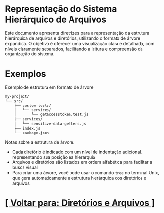 # Representação do Sistema Hierárquico de Arquivos

Este documento apresenta diretrizes para a representação da estrutura hierárquica de arquivos e diretórios, utilizando o formato de árvore expandida. O objetivo é oferecer uma visualização clara e detalhada, com níveis claramente separados, facilitando a leitura e compreensão da organização do sistema.

# Exemplos

Exemplo de estrutura em formato de árvore.

```Bash
my-project/
└── src/
    ├── custom-tests/
    │   └── services/
    │       └── getaccesstoken.test.js
    ├── services/
    │   └── sensitive-data-getters.js
    ├── index.js
    └── package.json
```

Notas sobre a estrutura de árvore.

- Cada diretório é indicado com um nível de indentação adicional, representando sua posição na hierarquia
- Arquivos e diretórios são listados em ordem alfabética para facilitar a busca visual
- Para criar uma árvore, você pode usar o comando `tree` no terminal Unix, que gera automaticamente a estrutura hierárquica dos diretórios e arquivos

# [[ Voltar para: Diretórios e Arquivos ]](./1-diretorios-arquivos.md)